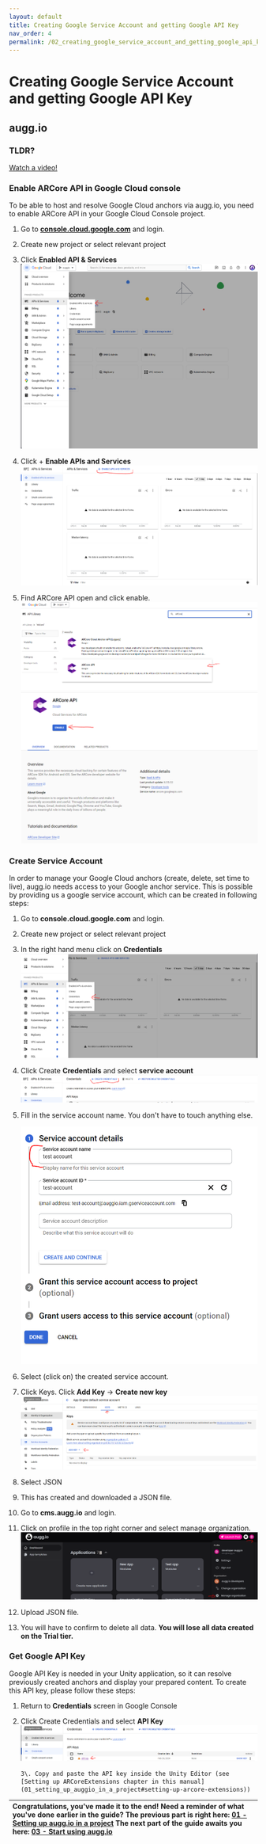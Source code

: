 ```yaml
---
layout: default
title: Creating Google Service Account and getting Google API Key
nav_order: 4
permalink: /02_creating_google_service_account_and_getting_google_api_key/
---
```


# **Creating Google Service Account and getting Google API Key**

## augg.io

### TLDR? 
[Watch a video!](https://www.youtube.com/watch?v=K4ElIdBGYg8)

### Enable ARCore API in Google Cloud console

To be able to host and resolve Google Cloud anchors via augg.io, you need to enable ARCore API in your Google Cloud Console project.

1. Go to **[console.cloud.google.com](https://console.cloud.google.com)** and login.

2. Create new project or select relevant project

3. Click **Enabled API & Services**  
   ![](images/img_02/image1.png) 
4. Click \+ **Enable APIs and Services**  
   ![](images/img_02/image5.png)  
5. Find ARCore API open and click enable.  
   ![](images/img_02/image9.png)
   ![](images/img_02/image7.png)

### Create Service Account

In order to manage your Google Cloud anchors (create, delete, set time to live), augg.io needs access to your Google anchor service. This is possible by providing us a google service account, which can be created in following steps:

1. Go to **console.cloud.google.com** and login.

2. Create new project or select relevant project

3. In the right hand menu click on **Credentials**  
   ![](images/img_02/image2.png)

4. Click Create **Credentials** and select **service account**  
   ![](images/img_02/image4.png)

5. Fill in the service account name. You don't have to touch anything else.

   ![](images/img_02/image6.png)

   

6. Select (click on) the created service account.

7. Click Keys. Click **Add Key** \-\> **Create new key**  
   ![](images/img_02/image10.png)

8. Select JSON

9. This has created and downloaded a JSON file.

10. Go to **cms.augg.io** and login.

11. Click on profile in the top right corner and select manage organization.  
    ![](images/img_02/image8.png)

12. Upload JSON file.

13. You will have to confirm to delete all data. **You will lose all data created on the Trial tier.**

### 

### Get Google API Key

Google API Key is needed in your Unity application, so it can resolve previously created anchors and display your prepared content. To create this API key, please follow these steps:

1. Return to **Credentials** screen in Google Console

2. Click Create Credentials and select **API Key**  
   ![](images/img_02/image11.png)

       3\. Copy and paste the API key inside the Unity Editor (see [Setting up ARCoreExtensions chapter in this manual](01_setting_up_auggio_in_a_project#setting-up-arcore-extensions))

| Congratulations, you've made it to the end! Need a reminder of what you've done earlier in the guide? The previous part is right here: [01 - Setting up augg.io in a project](01_setting_up_auggio_in_a_project) The next part of the guide awaits you here:  [03 - Start using augg.io](03_start_using_auggio) |
| :---- |
